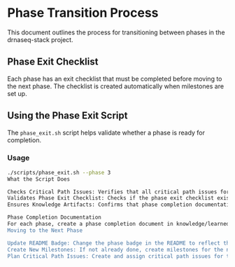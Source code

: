 # Phase Transition Process

This document outlines the process for transitioning between phases in the drnaseq-stack project.

## Phase Exit Checklist

Each phase has an exit checklist that must be completed before moving to the next phase. The checklist is created automatically when milestones are set up.

## Using the Phase Exit Script

The `phase_exit.sh` script helps validate whether a phase is ready for completion.

### Usage

```bash
./scripts/phase_exit.sh --phase 3
What the Script Does

Checks Critical Path Issues: Verifies that all critical path issues for the phase are closed.
Validates Phase Exit Checklist: Checks if the phase exit checklist exists and items are checked off.
Ensures Knowledge Artifacts: Confirms that phase completion documentation exists.

Phase Completion Documentation
For each phase, create a phase completion document in knowledge/learned-lessons/phase_X_completion.md (where X is the phase number). The script can generate a template for you if one doesn't exist.
Moving to the Next Phase

Update README Badge: Change the phase badge in the README to reflect the new phase.
Create New Milestones: If not already done, create milestones for the next phase.
Plan Critical Path Issues: Create and assign critical path issues for the next phase.
